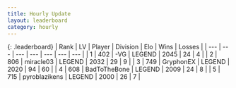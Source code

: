 ```yaml
---
title: Hourly Update
layout: leaderboard
category: hourly
---
```


{: .leaderboard}
| Rank | LV | Player | Division | Elo | Wins | Losses |
| --- | --- | --- | --- | --- | --- | --- |
| <span data-change="0">1</span> | 402 | <span title="ID: 92077">-VG</span> | LEGEND | <span data-change="0">2045</span> | <span data-change="0">24</span> | <span data-change="0">4</span> |
| <span data-change="2">2</span> | 806 | <span title="ID: 416373">miracle03</span> | LEGEND | <span data-change="23">2032</span> | <span data-change="3">29</span> | <span data-change="0">9</span> |
| <span data-change="-1">3</span> | 749 | <span title="ID: 315148">GryphonEX</span> | LEGEND | <span data-change="0">2020</span> | <span data-change="0">94</span> | <span data-change="0">60</span> |
| <span data-change="-1">4</span> | 608 | <span title="ID: 391169">BadToTheBone</span> | LEGEND | <span data-change="0">2009</span> | <span data-change="0">24</span> | <span data-change="0">8</span> |
| <span data-change="0">5</span> | 715 | <span title="ID: 143220">pyroblazikens</span> | LEGEND | <span data-change="0">2000</span> | <span data-change="0">26</span> | <span data-change="0">7</span> |